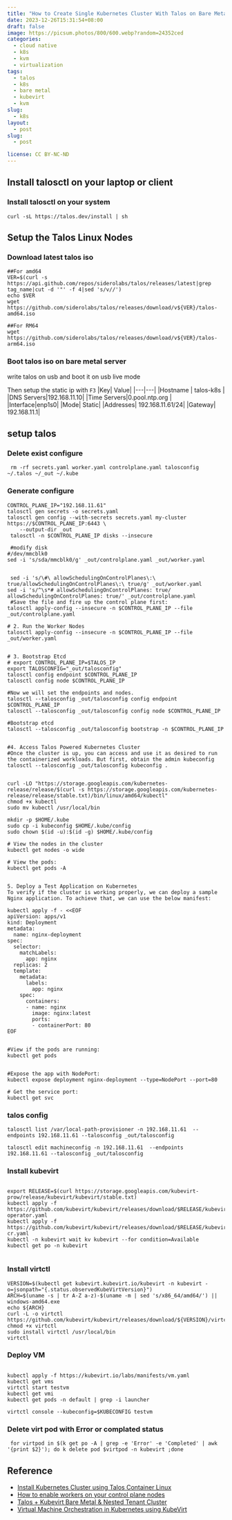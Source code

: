 ```yaml
---
title: "How to Create Single Kubernetes Cluster With Talos on Bare Metal"
date: 2023-12-26T15:31:54+08:00
draft: false
image: https://picsum.photos/800/600.webp?random=24352ced
categories:
  - cloud native
  - k8s
  - kvm
  - virtualization
tags:
  - talos
  - k8s
  - bare metal
  - kubevirt
  - kvm
slug:
  - k8s
layout: 
  - post
slug: 
  - post

license: CC BY-NC-ND
---
```





## Install talosctl on your laptop or client
### Install talosctl on your system


```shell
curl -sL https://talos.dev/install | sh
```


## Setup the Talos Linux Nodes

### Download latest talos iso
```shell
##For amd64
VER=$(curl -s https://api.github.com/repos/siderolabs/talos/releases/latest|grep tag_name|cut -d '"' -f 4|sed 's/v//')
echo $VER
wget https://github.com/siderolabs/talos/releases/download/v${VER}/talos-amd64.iso

##For RM64
wget https://github.com/siderolabs/talos/releases/download/v${VER}/talos-arm64.iso
```

### Boot talos iso on bare metal server
write talos on usb and boot it on usb live mode

Then setup the static ip with `F3`
|Key| Value|
|---|---|
|Hostname | talos-k8s |
|DNS Servers|192.168.11.10|
|Time Servers|0.pool.ntp.org |
|Interface|enp1s0|
|Mode| Static|
|Addresses| 192.168.11.61/24|
|Gateway| 192.168.11.1|

## setup talos


### Delete exist configure

```shell
 rm -rf secrets.yaml worker.yaml controlplane.yaml talosconfig   ~/.talos ~/_out ~/.kube
```

### Generate configure

```shell
CONTROL_PLANE_IP="192.168.11.61"
talosctl gen secrets -o secrets.yaml 
talosctl gen config --with-secrets secrets.yaml my-cluster https://$CONTROL_PLANE_IP:6443 \
    --output-dir _out 
 talosctl -n $CONTROL_PLANE_IP disks --insecure

 #modify disk
#/dev/mmcblk0
sed -i 's/sda/mmcblk0/g' _out/controlplane.yaml _out/worker.yaml 


 sed -i 's/\#\ allowSchedulingOnControlPlanes\:\ true/allowSchedulingOnControlPlanes\:\ true/g' _out/worker.yaml 
sed -i 's/^\s*# allowSchedulingOnControlPlanes: true/    allowSchedulingOnControlPlanes: true/' _out/controlplane.yaml
 #Save the file and fire up the control plane first:
talosctl apply-config --insecure -n $CONTROL_PLANE_IP --file _out/controlplane.yaml

# 2. Run the Worker Nodes
talosctl apply-config --insecure -n $CONTROL_PLANE_IP --file _out/worker.yaml


# 3. Bootstrap Etcd
# export CONTROL_PLANE_IP=$TALOS_IP
export TALOSCONFIG="_out/talosconfig"
talosctl config endpoint $CONTROL_PLANE_IP
talosctl config node $CONTROL_PLANE_IP

#Now we will set the endpoints and nodes.
talosctl --talosconfig _out/talosconfig config endpoint $CONTROL_PLANE_IP
talosctl --talosconfig _out/talosconfig config node $CONTROL_PLANE_IP

#Bootstrap etcd
talosctl --talosconfig _out/talosconfig bootstrap -n $CONTROL_PLANE_IP


#4. Access Talos Powered Kubernetes Cluster
#Once the cluster is up, you can access and use it as desired to run the containerized workloads. But first, obtain the admin kubeconfig
talosctl --talosconfig _out/talosconfig kubeconfig .


curl -LO "https://storage.googleapis.com/kubernetes-release/release/$(curl -s https://storage.googleapis.com/kubernetes-release/release/stable.txt)/bin/linux/amd64/kubectl"
chmod +x kubectl
sudo mv kubectl /usr/local/bin

mkdir -p $HOME/.kube
sudo cp -i kubeconfig $HOME/.kube/config
sudo chown $(id -u):$(id -g) $HOME/.kube/config

# View the nodes in the cluster
kubectl get nodes -o wide

# View the pods:
kubectl get pods -A


5. Deploy a Test Application on Kubernetes
To verify if the cluster is working properly, we can deploy a sample Nginx application. To achieve that, we can use the below manifest:

kubectl apply -f - <<EOF
apiVersion: apps/v1
kind: Deployment
metadata:
  name: nginx-deployment
spec:
  selector:
    matchLabels:
      app: nginx
  replicas: 2 
  template:
    metadata:
      labels:
        app: nginx
    spec:
      containers:
      - name: nginx
        image: nginx:latest
        ports:
        - containerPort: 80
EOF


#View if the pods are running:
kubectl get pods


#Expose the app with NodePort:
kubectl expose deployment nginx-deployment --type=NodePort --port=80

# Get the service port:
kubectl get svc
```


### talos config

```shell
talosctl list /var/local-path-provisioner -n 192.168.11.61  --endpoints 192.168.11.61 --talosconfig _out/talosconfig 

talosctl edit machineconfig -n 192.168.11.61  --endpoints 192.168.11.61 --talosconfig _out/talosconfig

```


### Install kubevirt

```shell

export RELEASE=$(curl https://storage.googleapis.com/kubevirt-prow/release/kubevirt/kubevirt/stable.txt)
kubectl apply -f https://github.com/kubevirt/kubevirt/releases/download/$RELEASE/kubevirt-operator.yaml
kubectl apply -f https://github.com/kubevirt/kubevirt/releases/download/$RELEASE/kubevirt-cr.yaml
kubectl -n kubevirt wait kv kubevirt --for condition=Available
kubectl get po -n kubevirt


```
### Install virtctl

```shell
VERSION=$(kubectl get kubevirt.kubevirt.io/kubevirt -n kubevirt -o=jsonpath="{.status.observedKubeVirtVersion}")
ARCH=$(uname -s | tr A-Z a-z)-$(uname -m | sed 's/x86_64/amd64/') || windows-amd64.exe
echo ${ARCH}
curl -L -o virtctl https://github.com/kubevirt/kubevirt/releases/download/${VERSION}/virtctl-${VERSION}-${ARCH}
chmod +x virtctl
sudo install virtctl /usr/local/bin
virtctl
```

### Deploy VM

```shell

kubectl apply -f https://kubevirt.io/labs/manifests/vm.yaml
kubectl get vms
virtctl start testvm
kubectl get vmi
kubectl get pods -n default | grep -i launcher

virtctl console --kubeconfig=$KUBECONFIG testvm
```


### Delete virt pod with Error or complated status 

```shell
 for virtpod in $(k get po -A | grep -e 'Error' -e 'Completed' | awk '{print $2}'); do k delete pod $virtpod -n kubevirt ;done
```


## Reference

  - [Install Kubernetes Cluster using Talos Container Linux](https://computingforgeeks.com/install-kubernetes-using-talos-container-linux/)
  - [How to enable workers on your control plane nodes](https://www.talos.dev/v1.6/talos-guides/howto/workers-on-controlplane/)
  - [Talos + Kubevirt Bare Metal & Nested Tenant Cluster](https://gist.github.com/usrbinkat/4dfe24590a56434139744fb7d1bc6ce9)
  - [Virtual Machine Orchestration in Kubernetes using KubeVirt](https://medium.com/@arbnair97/virtual-machine-orchestration-in-kubernetes-using-kubevirt-91bd0e81a5bd)

